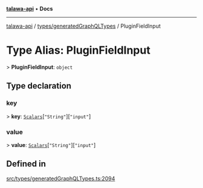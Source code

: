 [**talawa-api**](../../../README.md) • **Docs**

***

[talawa-api](../../../modules.md) / [types/generatedGraphQLTypes](../README.md) / PluginFieldInput

# Type Alias: PluginFieldInput

\> **PluginFieldInput**: `object`

## Type declaration

### key

\> **key**: [`Scalars`](Scalars.md)\[`"String"`\]\[`"input"`\]

### value

\> **value**: [`Scalars`](Scalars.md)\[`"String"`\]\[`"input"`\]

## Defined in

[src/types/generatedGraphQLTypes.ts:2094](https://github.com/PalisadoesFoundation/talawa-api/blob/4a88fe62b20ebda9653c55ae8d39d6c6fac8831f/src/types/generatedGraphQLTypes.ts#L2094)
